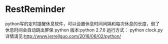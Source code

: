 # RestReminder
python写的定时提醒休息软件，可以设置休息时间间隔和每次休息的长度，倒了休息时间会自动跳出屏保
python 版本:python 2.7.6
运行方式：
python clock.py
详情请见:http://www.jerrellguo.com/2016/06/02/python/

